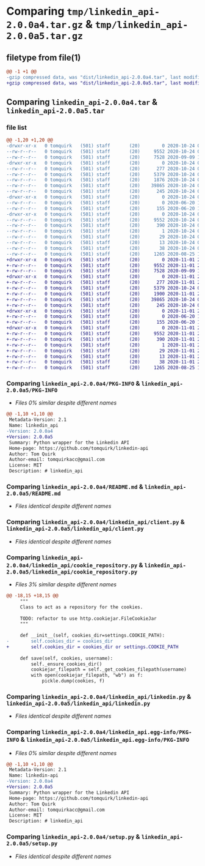# Comparing `tmp/linkedin_api-2.0.0a4.tar.gz` & `tmp/linkedin_api-2.0.0a5.tar.gz`

## filetype from file(1)

```diff
@@ -1 +1 @@
-gzip compressed data, was "dist/linkedin_api-2.0.0a4.tar", last modified: Sat Oct 24 01:39:29 2020, max compression
+gzip compressed data, was "dist/linkedin_api-2.0.0a5.tar", last modified: Sun Nov  1 21:20:48 2020, max compression
```

## Comparing `linkedin_api-2.0.0a4.tar` & `linkedin_api-2.0.0a5.tar`

### file list

```diff
@@ -1,20 +1,20 @@
-drwxr-xr-x   0 tomquirk   (501) staff       (20)        0 2020-10-24 01:39:29.000000 linkedin_api-2.0.0a4/
--rw-r--r--   0 tomquirk   (501) staff       (20)     9552 2020-10-24 01:39:29.000000 linkedin_api-2.0.0a4/PKG-INFO
--rw-r--r--   0 tomquirk   (501) staff       (20)     7528 2020-09-09 12:10:08.000000 linkedin_api-2.0.0a4/README.md
-drwxr-xr-x   0 tomquirk   (501) staff       (20)        0 2020-10-24 01:39:29.000000 linkedin_api-2.0.0a4/linkedin_api/
--rw-r--r--   0 tomquirk   (501) staff       (20)      277 2020-10-24 01:32:34.000000 linkedin_api-2.0.0a4/linkedin_api/__init__.py
--rw-r--r--   0 tomquirk   (501) staff       (20)     5379 2020-10-24 01:32:34.000000 linkedin_api-2.0.0a4/linkedin_api/client.py
--rw-r--r--   0 tomquirk   (501) staff       (20)     1876 2020-10-24 01:32:34.000000 linkedin_api-2.0.0a4/linkedin_api/cookie_repository.py
--rw-r--r--   0 tomquirk   (501) staff       (20)    39865 2020-10-24 01:32:34.000000 linkedin_api-2.0.0a4/linkedin_api/linkedin.py
--rw-r--r--   0 tomquirk   (501) staff       (20)      245 2020-10-24 01:32:34.000000 linkedin_api-2.0.0a4/linkedin_api/settings.py
-drwxr-xr-x   0 tomquirk   (501) staff       (20)        0 2020-10-24 01:39:29.000000 linkedin_api-2.0.0a4/linkedin_api/utils/
--rw-r--r--   0 tomquirk   (501) staff       (20)        0 2020-06-20 11:09:42.000000 linkedin_api-2.0.0a4/linkedin_api/utils/__init__.py
--rw-r--r--   0 tomquirk   (501) staff       (20)      155 2020-06-20 11:09:42.000000 linkedin_api-2.0.0a4/linkedin_api/utils/helpers.py
-drwxr-xr-x   0 tomquirk   (501) staff       (20)        0 2020-10-24 01:39:29.000000 linkedin_api-2.0.0a4/linkedin_api.egg-info/
--rw-r--r--   0 tomquirk   (501) staff       (20)     9552 2020-10-24 01:39:29.000000 linkedin_api-2.0.0a4/linkedin_api.egg-info/PKG-INFO
--rw-r--r--   0 tomquirk   (501) staff       (20)      390 2020-10-24 01:39:29.000000 linkedin_api-2.0.0a4/linkedin_api.egg-info/SOURCES.txt
--rw-r--r--   0 tomquirk   (501) staff       (20)        1 2020-10-24 01:39:29.000000 linkedin_api-2.0.0a4/linkedin_api.egg-info/dependency_links.txt
--rw-r--r--   0 tomquirk   (501) staff       (20)       29 2020-10-24 01:39:29.000000 linkedin_api-2.0.0a4/linkedin_api.egg-info/requires.txt
--rw-r--r--   0 tomquirk   (501) staff       (20)       13 2020-10-24 01:39:29.000000 linkedin_api-2.0.0a4/linkedin_api.egg-info/top_level.txt
--rw-r--r--   0 tomquirk   (501) staff       (20)       38 2020-10-24 01:39:29.000000 linkedin_api-2.0.0a4/setup.cfg
--rw-r--r--   0 tomquirk   (501) staff       (20)     1265 2020-08-25 12:35:20.000000 linkedin_api-2.0.0a4/setup.py
+drwxr-xr-x   0 tomquirk   (501) staff       (20)        0 2020-11-01 21:20:48.000000 linkedin_api-2.0.0a5/
+-rw-r--r--   0 tomquirk   (501) staff       (20)     9552 2020-11-01 21:20:48.000000 linkedin_api-2.0.0a5/PKG-INFO
+-rw-r--r--   0 tomquirk   (501) staff       (20)     7528 2020-09-09 12:10:08.000000 linkedin_api-2.0.0a5/README.md
+drwxr-xr-x   0 tomquirk   (501) staff       (20)        0 2020-11-01 21:20:48.000000 linkedin_api-2.0.0a5/linkedin_api/
+-rw-r--r--   0 tomquirk   (501) staff       (20)      277 2020-11-01 21:19:14.000000 linkedin_api-2.0.0a5/linkedin_api/__init__.py
+-rw-r--r--   0 tomquirk   (501) staff       (20)     5379 2020-10-24 01:32:34.000000 linkedin_api-2.0.0a5/linkedin_api/client.py
+-rw-r--r--   0 tomquirk   (501) staff       (20)     1900 2020-11-01 21:19:14.000000 linkedin_api-2.0.0a5/linkedin_api/cookie_repository.py
+-rw-r--r--   0 tomquirk   (501) staff       (20)    39865 2020-10-24 01:32:34.000000 linkedin_api-2.0.0a5/linkedin_api/linkedin.py
+-rw-r--r--   0 tomquirk   (501) staff       (20)      245 2020-10-24 01:32:34.000000 linkedin_api-2.0.0a5/linkedin_api/settings.py
+drwxr-xr-x   0 tomquirk   (501) staff       (20)        0 2020-11-01 21:20:48.000000 linkedin_api-2.0.0a5/linkedin_api/utils/
+-rw-r--r--   0 tomquirk   (501) staff       (20)        0 2020-06-20 11:09:42.000000 linkedin_api-2.0.0a5/linkedin_api/utils/__init__.py
+-rw-r--r--   0 tomquirk   (501) staff       (20)      155 2020-06-20 11:09:42.000000 linkedin_api-2.0.0a5/linkedin_api/utils/helpers.py
+drwxr-xr-x   0 tomquirk   (501) staff       (20)        0 2020-11-01 21:20:48.000000 linkedin_api-2.0.0a5/linkedin_api.egg-info/
+-rw-r--r--   0 tomquirk   (501) staff       (20)     9552 2020-11-01 21:20:48.000000 linkedin_api-2.0.0a5/linkedin_api.egg-info/PKG-INFO
+-rw-r--r--   0 tomquirk   (501) staff       (20)      390 2020-11-01 21:20:48.000000 linkedin_api-2.0.0a5/linkedin_api.egg-info/SOURCES.txt
+-rw-r--r--   0 tomquirk   (501) staff       (20)        1 2020-11-01 21:20:48.000000 linkedin_api-2.0.0a5/linkedin_api.egg-info/dependency_links.txt
+-rw-r--r--   0 tomquirk   (501) staff       (20)       29 2020-11-01 21:20:48.000000 linkedin_api-2.0.0a5/linkedin_api.egg-info/requires.txt
+-rw-r--r--   0 tomquirk   (501) staff       (20)       13 2020-11-01 21:20:48.000000 linkedin_api-2.0.0a5/linkedin_api.egg-info/top_level.txt
+-rw-r--r--   0 tomquirk   (501) staff       (20)       38 2020-11-01 21:20:48.000000 linkedin_api-2.0.0a5/setup.cfg
+-rw-r--r--   0 tomquirk   (501) staff       (20)     1265 2020-08-25 12:35:20.000000 linkedin_api-2.0.0a5/setup.py
```

### Comparing `linkedin_api-2.0.0a4/PKG-INFO` & `linkedin_api-2.0.0a5/PKG-INFO`

 * *Files 0% similar despite different names*

```diff
@@ -1,10 +1,10 @@
 Metadata-Version: 2.1
 Name: linkedin_api
-Version: 2.0.0a4
+Version: 2.0.0a5
 Summary: Python wrapper for the Linkedin API
 Home-page: https://github.com/tomquirk/linkedin-api
 Author: Tom Quirk
 Author-email: tomquirkacc@gmail.com
 License: MIT
 Description: # linkedin_api
```

### Comparing `linkedin_api-2.0.0a4/README.md` & `linkedin_api-2.0.0a5/README.md`

 * *Files identical despite different names*

### Comparing `linkedin_api-2.0.0a4/linkedin_api/client.py` & `linkedin_api-2.0.0a5/linkedin_api/client.py`

 * *Files identical despite different names*

### Comparing `linkedin_api-2.0.0a4/linkedin_api/cookie_repository.py` & `linkedin_api-2.0.0a5/linkedin_api/cookie_repository.py`

 * *Files 3% similar despite different names*

```diff
@@ -18,15 +18,15 @@
     """
     Class to act as a repository for the cookies.
 
     TODO: refactor to use http.cookiejar.FileCookieJar
     """
 
     def __init__(self, cookies_dir=settings.COOKIE_PATH):
-        self.cookies_dir = cookies_dir
+        self.cookies_dir = cookies_dir or settings.COOKIE_PATH
 
     def save(self, cookies, username):
         self._ensure_cookies_dir()
         cookiejar_filepath = self._get_cookies_filepath(username)
         with open(cookiejar_filepath, "wb") as f:
             pickle.dump(cookies, f)
```

### Comparing `linkedin_api-2.0.0a4/linkedin_api/linkedin.py` & `linkedin_api-2.0.0a5/linkedin_api/linkedin.py`

 * *Files identical despite different names*

### Comparing `linkedin_api-2.0.0a4/linkedin_api.egg-info/PKG-INFO` & `linkedin_api-2.0.0a5/linkedin_api.egg-info/PKG-INFO`

 * *Files 0% similar despite different names*

```diff
@@ -1,10 +1,10 @@
 Metadata-Version: 2.1
 Name: linkedin-api
-Version: 2.0.0a4
+Version: 2.0.0a5
 Summary: Python wrapper for the Linkedin API
 Home-page: https://github.com/tomquirk/linkedin-api
 Author: Tom Quirk
 Author-email: tomquirkacc@gmail.com
 License: MIT
 Description: # linkedin_api
```

### Comparing `linkedin_api-2.0.0a4/setup.py` & `linkedin_api-2.0.0a5/setup.py`

 * *Files identical despite different names*

